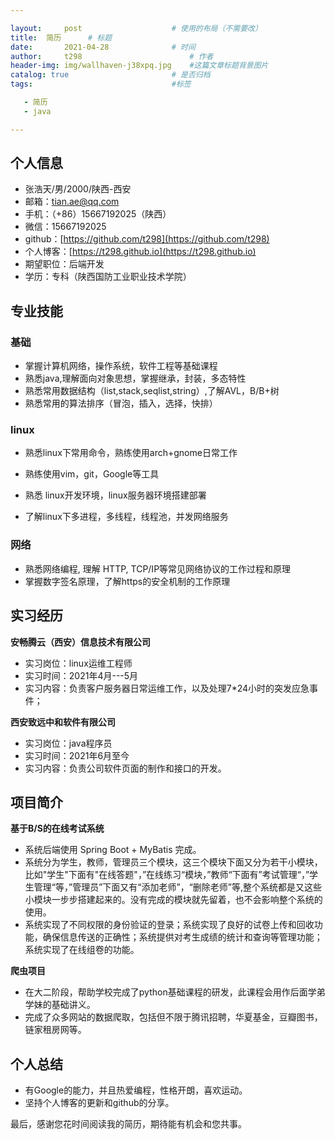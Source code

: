 ```yaml
---

layout:     post   				    # 使用的布局（不需要改）
title: 	简历		# 标题 
date:       2021-04-28				# 时间
author:     t298						# 作者
header-img: img/wallhaven-j38xpq.jpg 	#这篇文章标题背景图片
catalog: true 						# 是否归档
tags:								#标签

   - 简历
   - java

---
```


## 个人信息

- 张浩天/男/2000/陕西-西安
- 邮箱：tian.ae@qq.com
- 手机：（+86）15667192025（陕西）
- 微信：15667192025
- github：[https://github.com/t298](https://github.com/t298)
- 个人博客：[https://t298.github.io](https://t298.github.io)
- 期望职位：后端开发
- 学历：专科（陕西国防工业职业技术学院）

## 专业技能

### 基础

- 掌握计算机网络，操作系统，软件工程等基础课程
- 熟悉java,理解面向对象思想，掌握继承，封装，多态特性
- 熟悉常用数据结构（list,stack,seqlist,string）,了解AVL，B/B+树
- 熟悉常用的算法排序（冒泡，插入，选择，快排）

### linux

- 熟悉linux下常用命令，熟练使用arch+gnome日常工作

- 熟练使用vim，git，Google等工具
- 熟悉 linux开发环境，linux服务器环境搭建部署
- 了解linux下多进程，多线程，线程池，并发网络服务

### 网络

- 熟悉网络编程, 理解 HTTP, TCP/IP等常见网络协议的工作过程和原理
- 掌握数字签名原理，了解https的安全机制的工作原理

## 实习经历

**安畅腾云（西安）信息技术有限公司**
- 实习岗位：linux运维工程师
- 实习时间：2021年4月---5月
- 实习内容：负责客户服务器日常运维工作，以及处理7*24小时的突发应急事件；

**西安致远中和软件有限公司**
- 实习岗位：java程序员
- 实习时间：2021年6月至今
- 实习内容：负责公司软件页面的制作和接口的开发。

## 项目简介

**基于B/S的在线考试系统**
- 系统后端使用 Spring Boot + MyBatis 完成。
- 系统分为学生，教师，管理员三个模块，这三个模块下面又分为若干小模块，比如"学生"下面有"在线答题"，”在线练习“模块，”教师“下面有”考试管理“，”学生管理“等，”管理员”下面又有“添加老师”，“删除老师”等,整个系统都是又这些小模块一步步搭建起来的。没有完成的模块就先留着，也不会影响整个系统的使用。
- 系统实现了不同权限的身份验证的登录；系统实现了良好的试卷上传和回收功能，确保信息传送的正确性；系统提供对考生成绩的统计和查询等管理功能；系统实现了在线组卷的功能。

**爬虫项目**
- 在大二阶段，帮助学校完成了python基础课程的研发，此课程会用作后面学弟学妹的基础讲义。
- 完成了众多网站的数据爬取，包括但不限于腾讯招聘，华夏基金，豆瓣图书，链家租房网等。

## 个人总结
- 有Google的能力，并且热爱编程，性格开朗，喜欢运动。
- 坚持个人博客的更新和github的分享。

最后，感谢您花时间阅读我的简历，期待能有机会和您共事。

